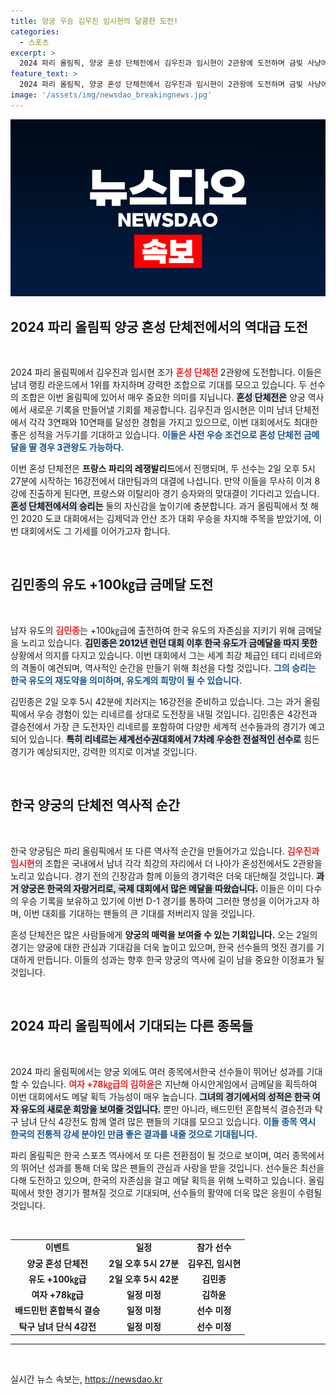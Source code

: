 ```yaml
---
title: 양궁 우승 김우진 임시현의 달콤한 도전!
categories:
  - 스포츠
excerpt: >
  2024 파리 올림픽, 양궁 혼성 단체전에서 김우진과 임시현이 2관왕에 도전하며 금빛 사냥에 나선다! 유도 스타 김민종은 +100㎏급에서 최강자 리네르에 맞서 한국 유도의 희망을 이어갈 예정이다. 
feature_text: >
  2024 파리 올림픽, 양궁 혼성 단체전에서 김우진과 임시현이 2관왕에 도전하며 금빛 사냥에 나선다! 유도 스타 김민종은 +100㎏급에서 최강자 리네르에 맞서 한국 유도의 희망을 이어갈 예정이다. 
image: '/assets/img/newsdao_breakingnews.jpg'
---
```


<p><img src="/assets/img/newsdao_breakingnews.jpg" alt="koreaapp 속보" /></p>

<h2 data-ke-size="size26">2024 파리 올림픽 양궁 혼성 단체전에서의 역대급 도전</h2>

<p data-ke-size="size16">&nbsp;</p>

<p>2024 파리 올림픽에서 김우진과 임시현 조가 <b><span style="color: #ee2323;">혼성 단체전</span></b> 2관왕에 도전합니다. 이들은 남녀 랭킹 라운드에서 1위를 차지하며 강력한 조합으로 기대를 모으고 있습니다. 두 선수의 조합은 이번 올림픽에 있어서 매우 중요한 의미를 지닙니다. <b><span style="background-color: #21538527;">혼성 단체전은</span></b> 양궁 역사에서 새로운 기록을 만들어낼 기회를 제공합니다. 김우진과 임시현은 이미 남녀 단체전에서 각각 3연패와 10연패를 달성한 경험을 가지고 있으므로, 이번 대회에서도 최대한 좋은 성적을 거두기를 기대하고 있습니다. <b><span style="color: #1a5490;">이들은 사전 우승 조건으로 혼성 단체전 금메달을 딸 경우 3관왕도 가능하다.</span></b></p>

<p>이번 혼성 단체전은 <b>프랑스 파리의 레쟁발리드</b>에서 진행되며, 두 선수는 2일 오후 5시 27분에 시작하는 16강전에서 대만팀과의 대결에 나섭니다. 만약 이들을 무사히 이겨 8강에 진출하게 된다면, 프랑스와 이탈리아 경기 승자와의 맞대결이 기다리고 있습니다. <b><span style="background-color: #21538527;">혼성 단체전에서의 승리는</span></b> 둘의 자신감을 높이기에 충분합니다. 과거 올림픽에서 첫 해인 2020 도쿄 대회에서는 김제덕과 안산 조가 대회 우승을 차지해 주목을 받았기에, 이번 대회에서도 그 기세를 이어가고자 합니다.</p>

<p data-ke-size="size16">&nbsp;</p>

<h2 data-ke-size="size26">김민종의 유도 +100㎏급 금메달 도전</h2>

<p data-ke-size="size16">&nbsp;</p>

<p>남자 유도의 <b><span style="color: #ee2323;">김민종</span></b>는 +100㎏급에 출전하여 한국 유도의 자존심을 지키기 위해 금메달을 노리고 있습니다. <b><span style="background-color: #21538527;">김민종은 2012년 런던 대회 이후 한국 유도가 금메달을 따지 못한</span></b> 상황에서 의지를 다지고 있습니다. 이번 대회에서 그는 세계 최강 체급인 테디 리네르와의 격돌이 예견되며, 역사적인 순간을 만들기 위해 최선을 다할 것입니다. <b><span style="color: #1a5490;">그의 승리는 한국 유도의 재도약을 의미하며, 유도계의 희망이 될 수 있습니다. </span></b></p>

<p>김민종은 2일 오후 5시 42분에 치러지는 16강전을 준비하고 있습니다. 그는 과거 올림픽에서 우승 경험이 있는 리네르를 상대로 도전장을 내밀 것입니다. 김민종은 4강전과 결승전에서 가장 큰 도전자인 리네르를 포함하여 다양한 세계적 선수들과의 경기가 예고되어 있습니다. <b><span style="background-color: #21538527;">특히 리네르는 세계선수권대회에서 7차례 우승한 전설적인 선수로</span></b> 힘든 경기가 예상되지만, 강력한 의지로 이겨낼 것입니다.</p>

<p data-ke-size="size16">&nbsp;</p>

<h2 data-ke-size="size26">한국 양궁의 단체전 역사적 순간</h2>

<p data-ke-size="size16">&nbsp;</p>

<p>한국 양궁팀은 파리 올림픽에서 또 다른 역사적 순간을 만들어가고 있습니다. <b><span style="color: #ee2323;">김우진과 임시현</span></b>의 조합은 국내에서 남녀 각각 최강의 자리에서 더 나아가 혼성전에서도 2관왕을 노리고 있습니다. 경기 전의 긴장감과 함께 이들의 경기력은 더욱 대단해질 것입니다. <b><span style="background-color: #21538527;">과거 양궁은 한국의 자랑거리로, 국제 대회에서 많은 메달을 따왔습니다.</span></b> 이들은 이미 다수의 우승 기록을 보유하고 있기에 이번 D-1 경기를 통하여 그러한 명성을 이어가고자 하며, 이번 대회를 기대하는 팬들의 큰 기대를 저버리지 않을 것입니다.</p>

<p>혼성 단체전은 많은 사람들에게 <b>양궁의 매력을 보여줄 수 있는 기회입니다.</b> 오는 2일의 경기는 양궁에 대한 관심과 기대감을 더욱 높이고 있으며, 한국 선수들의 멋진 경기를 기대하게 만듭니다. 이들의 성과는 향후 한국 양궁의 역사에 길이 남을 중요한 이정표가 될 것입니다.</p>

<p data-ke-size="size16">&nbsp;</p>

<h2 data-ke-size="size26">2024 파리 올림픽에서 기대되는 다른 종목들</h2>

<p data-ke-size="size16">&nbsp;</p>

<p>2024 파리 올림픽에서는 양궁 외에도 여러 종목에서한국 선수들이 뛰어난 성과를 기대할 수 있습니다. <b><span style="color: #ee2323;">여자 +78㎏급의 김하윤</span></b>은 지난해 아시안게임에서 금메달을 획득하여 이번 대회에서도 메달 획득 가능성이 매우 높습니다. <b><span style="background-color: #21538527;">그녀의 경기에서의 성적은 한국 여자 유도의 새로운 희망을 보여줄 것입니다.</span></b> 뿐만 아니라, 배드민턴 혼합복식 결승전과 탁구 남녀 단식 4강전도 함께 열려 많은 팬들의 기대를 모으고 있습니다. <b><span style="color: #1a5490;">이들 종목 역시 한국의 전통적 강세 분야인 만큼 좋은 결과를 내줄 것으로 기대됩니다. </span></b></p>

<p>파리 올림픽은 한국 스포츠 역사에서 또 다른 전환점이 될 것으로 보이며, 여러 종목에서의 뛰어난 성과를 통해 더욱 많은 팬들의 관심과 사랑을 받을 것입니다. 선수들은 최선을 다해 도전하고 있으며, 한국의 자존심을 걸고 메달 획득을 위해 노력하고 있습니다. 올림픽에서 핫한 경기가 펼쳐질 것으로 기대되며, 선수들의 활약에 더욱 많은 응원이 수렴될 것입니다. </p>

<p data-ke-size="size16">&nbsp;</p>

<table style="width: 100%; border-collapse: collapse;">
    <tbody>
        <tr>
            <td style="text-align: center; height: 17px;"><b>이벤트</b></td>
            <td style="text-align: center; height: 17px;"><b>일정</b></td>
            <td style="text-align: center; height: 17px;"><b>참가 선수</b></td>
        </tr>
        <tr>
            <td style="text-align: center; height: 17px;"><b>양궁 혼성 단체전</b></td>
            <td style="text-align: center; height: 17px;"><b>2일 오후 5시 27분</b></td>
            <td style="text-align: center; height: 17px;"><b>김우진, 임시현</b></td>
        </tr>
        <tr>
            <td style="text-align: center; height: 17px;"><b>유도 +100㎏급</b></td>
            <td style="text-align: center; height: 17px;"><b>2일 오후 5시 42분</b></td>
            <td style="text-align: center; height: 17px;"><b>김민종</b></td>
        </tr>
        <tr>
            <td style="text-align: center; height: 17px;"><b>여자 +78㎏급</b></td>
            <td style="text-align: center; height: 17px;"><b>일정 미정</b></td>
            <td style="text-align: center; height: 17px;"><b>김하윤</b></td>
        </tr>
        <tr>
            <td style="text-align: center; height: 17px;"><b>배드민턴 혼합복식 결승</b></td>
            <td style="text-align: center; height: 17px;"><b>일정 미정</b></td>
            <td style="text-align: center; height: 17px;"><b>선수 미정</b></td>
        </tr>
        <tr>
            <td style="text-align: center; height: 17px;"><b>탁구 남녀 단식 4강전</b></td>
            <td style="text-align: center; height: 17px;"><b>일정 미정</b></td>
            <td style="text-align: center; height: 17px;"><b>선수 미정</b></td>
        </tr>
    </tbody>
</table>

<hr /> 

<p data-ke-size="size16">&nbsp;</p>
실시간 뉴스 속보는, <a href="https://newsdao.kr" rel="dofollow">https://newsdao.kr</a>


